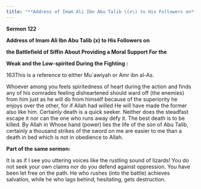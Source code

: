 ```yaml
---
title: "**Address of Imam Ali Ibn Abu Talib \(x\) to His Followers on**" 
---
```

**Sermon 122**

**Address of Imam Ali Ibn Abu Talib \(x\) to His Followers on**

**the Battlefield of Siffin About Providing a Moral Support For the**

**Weak and the Low\-spirited During the Fighting :**

163This is a reference to either Mu\`awiyah or Amr ibn al\-As\.

<a id="page524"></a>Whoever among you feels spiritedness of heart during the action and finds any of his comrades feeling disheartened should ward off \(the enemies\) from him just as he will do from himself because of the superiority he enjoys over the other, for if Allah had willed He will have made the former also like him\. Certainly death is a quick seeker\. Neither does the steadfast escape it nor can the one who runs away defy it\. The best death is to be killed\. By Allah in Whose hand \(power\) lies the life of the son of Abu Talib, certainly a thousand strikes of the sword on me are easier to me than a death in bed which is not in obedience to Allah\.

**Part of the same sermon:**

It is as if I see you uttering voices like the rustling sound of lizards\! You do not seek your own claims nor do you defend against oppression\. You have been let free on the path\. He who rushes \(into the battle\) achieves salvation, while he who lags behind, hesitating, gets destruction\.

